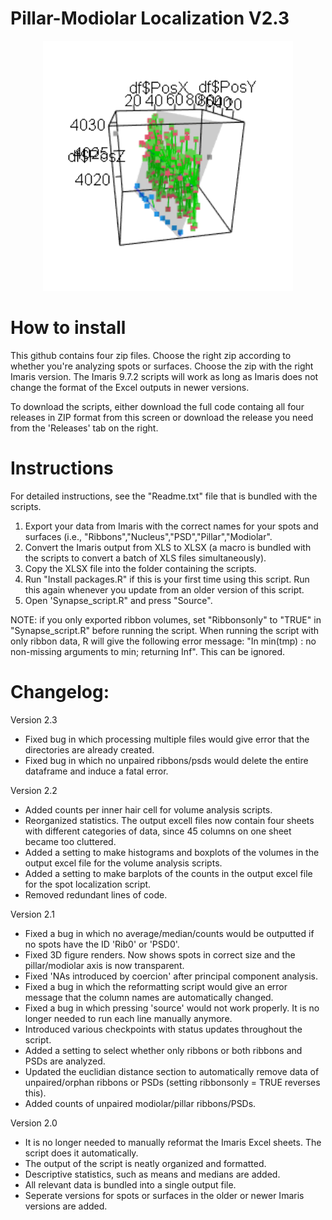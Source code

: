 # Pillar-Modiolar Localization V2.3
<p align="center">
  <img width="400" height="400" src="./output.gif">
</p>

# How to install
This github contains four zip files. Choose the right zip according to whether you're analyzing spots or surfaces.
Choose the zip with the right Imaris version. The Imaris 9.7.2 scripts will work as long as Imaris does not change the format of the Excel outputs in newer versions.

To download the scripts, either download the full code containg all four releases in ZIP format from this screen or download the release you need from the 'Releases' tab on the right.

# Instructions
For detailed instructions, see the "Readme.txt" file that is bundled with the scripts.
1. Export your data from Imaris with the correct names for your spots and surfaces (i.e., "Ribbons","Nucleus","PSD","Pillar","Modiolar".
2. Convert the Imaris output from XLS to XLSX (a macro is bundled with the scripts to convert a batch of XLS files simultaneously).
3. Copy the XLSX file into the folder containing the scripts.
4. Run "Install packages.R" if this is your first time using this script. Run this again whenever you update from an older version of this script.
5. Open 'Synapse_script.R" and press "Source".

NOTE: if you only exported ribbon volumes, set "Ribbonsonly" to "TRUE" in "Synapse_script.R" before running the script. When running the script with only ribbon data, R will give the following error message: "In min(tmp) : no non-missing arguments to min; returning Inf". This can be ignored.

# Changelog:

Version 2.3
- Fixed bug in which processing multiple files would give error that the directories are already created.
- Fixed bug in which no unpaired ribbons/psds would delete the entire dataframe and induce a fatal error.

Version 2.2
- Added counts per inner hair cell for volume analysis scripts.
- Reorganized statistics. The output excell files now contain four sheets with different categories of data, since 45 columns on one sheet became too cluttered.
- Added a setting to make histograms and boxplots of the volumes in the output excel file for the volume analysis scripts.
- Added a setting to make barplots of the counts in the output excel file for the spot localization script.
- Removed redundant lines of code.

Version 2.1
- Fixed a bug in which no average/median/counts would be outputted if no spots have the ID 'Rib0' or 'PSD0'.
- Fixed 3D figure renders. Now shows spots in correct size and the pillar/modiolar axis is now transparent.
- Fixed 'NAs introduced by coercion' after principal component analysis.
- Fixed a bug in which the reformatting script would give an error message that the column names are automatically changed.
- Fixed a bug in which pressing 'source' would not work properly. It is no longer needed to run each line manually anymore. 
- Introduced various checkpoints with status updates throughout the script.
- Added a setting to select whether only ribbons or both ribbons and PSDs are analyzed.
- Updated the euclidian distance section to automatically remove data of unpaired/orphan ribbons or PSDs (setting ribbonsonly = TRUE reverses this).
- Added counts of unpaired modiolar/pillar ribbons/PSDs.

Version 2.0
- It is no longer needed to manually reformat the Imaris Excel sheets. The script does it automatically.
- The output of the script is neatly organized and formatted.
- Descriptive statistics, such as means and medians are added.
- All relevant data is bundled into a single output file.
- Seperate versions for spots or surfaces in the older or newer Imaris versions are added.
